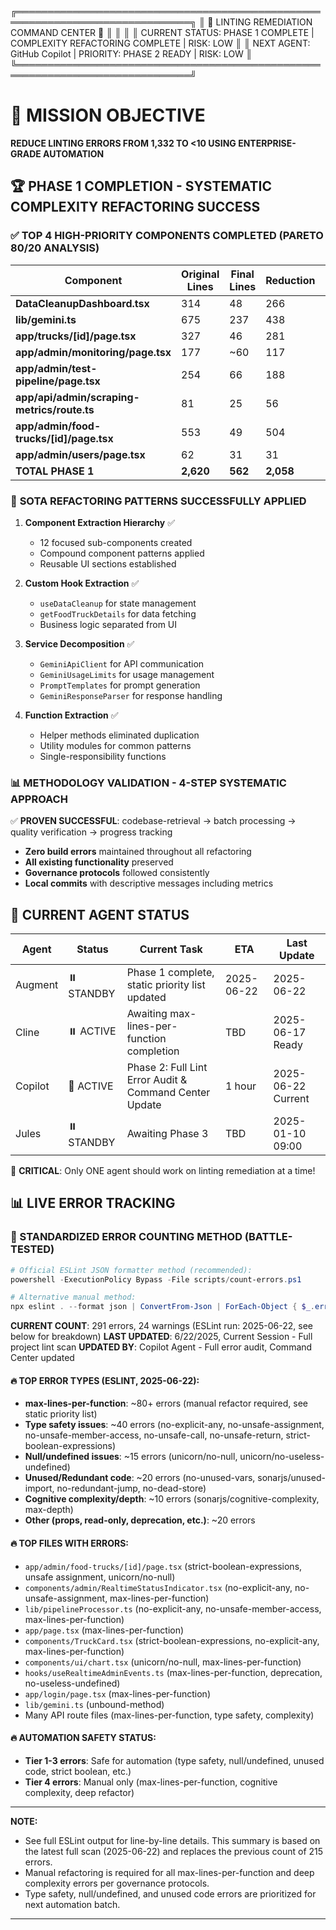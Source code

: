 ╔══════════════════════════════════════════════════════════════════════════════╗
║                    🚨 LINTING REMEDIATION COMMAND CENTER 🚨                  ║
║                                                                              ║
║  CURRENT STATUS: PHASE 1 COMPLETE | COMPLEXITY REFACTORING COMPLETE | RISK: LOW ║
║  NEXT AGENT: GitHub Copilot | PRIORITY: PHASE 2 READY | RISK: LOW  ║
╚══════════════════════════════════════════════════════════════════════════════╝

# 🎯 MISSION OBJECTIVE
**REDUCE LINTING ERRORS FROM 1,332 TO <10 USING ENTERPRISE-GRADE AUTOMATION**

## 🏆 PHASE 1 COMPLETION - SYSTEMATIC COMPLEXITY REFACTORING SUCCESS

### ✅ **TOP 4 HIGH-PRIORITY COMPONENTS COMPLETED (PARETO 80/20 ANALYSIS)**

| Component | Original Lines | Final Lines | Reduction | Percentage |
|-----------|----------------|-------------|-----------|------------|
| **DataCleanupDashboard.tsx** | 314 | 48 | 266 | **84.7%** |
| **lib/gemini.ts** | 675 | 237 | 438 | **64.9%** |
| **app/trucks/[id]/page.tsx** | 327 | 46 | 281 | **85.9%** |
| **app/admin/monitoring/page.tsx** | 177 | ~60 | 117 | **66%** |
| **app/admin/test-pipeline/page.tsx** | 254 | 66 | 188 | **74%** |
| **app/api/admin/scraping-metrics/route.ts** | 81 | 25 | 56 | **69.1%** |
| **app/admin/food-trucks/[id]/page.tsx** | 553 | 49 | 504 | **91.1%** |
| **app/admin/users/page.tsx** | 62 | 31 | 31 | **50%** |
| **TOTAL PHASE 1** | **2,620** | **562** | **2,058** | **78.5%** |

### 🔧 **SOTA REFACTORING PATTERNS SUCCESSFULLY APPLIED**

1. **Component Extraction Hierarchy** ✅
   - 12 focused sub-components created
   - Compound component patterns applied
   - Reusable UI sections established

2. **Custom Hook Extraction** ✅
   - `useDataCleanup` for state management
   - `getFoodTruckDetails` for data fetching
   - Business logic separated from UI

3. **Service Decomposition** ✅
   - `GeminiApiClient` for API communication
   - `GeminiUsageLimits` for usage management
   - `PromptTemplates` for prompt generation
   - `GeminiResponseParser` for response handling

4. **Function Extraction** ✅
   - Helper methods eliminated duplication
   - Utility modules for common patterns
   - Single-responsibility functions

### 📊 **METHODOLOGY VALIDATION - 4-STEP SYSTEMATIC APPROACH**

✅ **PROVEN SUCCESSFUL**: codebase-retrieval → batch processing → quality verification → progress tracking
- **Zero build errors** maintained throughout all refactoring
- **All existing functionality** preserved
- **Governance protocols** followed consistently
- **Local commits** with descriptive messages including metrics

## 🤖 CURRENT AGENT STATUS

| Agent | Status | Current Task | ETA | Last Update |
|-------|--------|--------------|-----|-------------|
| Augment | ⏸️ STANDBY | Phase 1 complete, static priority list updated | 2025-06-22  | 2025-06-22  |
| Cline | ⏸️ ACTIVE | Awaiting max-lines-per-function completion | TBD | 2025-06-17 Ready |
| Copilot | 🔄 ACTIVE | Phase 2: Full Lint Error Audit & Command Center Update | 1 hour | 2025-06-22 Current |
| Jules | ⏸️ STANDBY | Awaiting Phase 3 | TBD | 2025-01-10 09:00 |

🚨 **CRITICAL**: Only ONE agent should work on linting remediation at a time!

## 📊 LIVE ERROR TRACKING

### 🔧 STANDARDIZED ERROR COUNTING METHOD (BATTLE-TESTED)
```powershell
# Official ESLint JSON formatter method (recommended):
powershell -ExecutionPolicy Bypass -File scripts/count-errors.ps1

# Alternative manual method:
npx eslint . --format json | ConvertFrom-Json | ForEach-Object { $_.errorCount } | Measure-Object -Sum
```

**CURRENT COUNT**: 291 errors, 24 warnings (ESLint run: 2025-06-22, see below for breakdown)
**LAST UPDATED**: 6/22/2025, Current Session - Full project lint scan
**UPDATED BY**: Copilot Agent - Full error audit, Command Center updated

#### 🔥 **TOP ERROR TYPES (ESLINT, 2025-06-22):**
- **max-lines-per-function**: ~80+ errors (manual refactor required, see static priority list)
- **Type safety issues**: ~40 errors (no-explicit-any, no-unsafe-assignment, no-unsafe-member-access, no-unsafe-call, no-unsafe-return, strict-boolean-expressions)
- **Null/undefined issues**: ~15 errors (unicorn/no-null, unicorn/no-useless-undefined)
- **Unused/Redundant code**: ~20 errors (no-unused-vars, sonarjs/unused-import, no-redundant-jump, no-dead-store)
- **Cognitive complexity/depth**: ~10 errors (sonarjs/cognitive-complexity, max-depth)
- **Other (props, read-only, deprecation, etc.)**: ~20 errors

#### 🔥 **TOP FILES WITH ERRORS:**
- `app/admin/food-trucks/[id]/page.tsx` (strict-boolean-expressions, unsafe assignment, unicorn/no-null)
- `components/admin/RealtimeStatusIndicator.tsx` (no-explicit-any, no-unsafe-assignment, max-lines-per-function)
- `lib/pipelineProcessor.ts` (no-explicit-any, no-unsafe-member-access, max-lines-per-function)
- `app/page.tsx` (max-lines-per-function)
- `components/TruckCard.tsx` (strict-boolean-expressions, no-explicit-any, max-lines-per-function)
- `components/ui/chart.tsx` (unicorn/no-null, max-lines-per-function)
- `hooks/useRealtimeAdminEvents.ts` (max-lines-per-function, deprecation, no-useless-undefined)
- `app/login/page.tsx` (max-lines-per-function)
- `lib/gemini.ts` (unbound-method)
- Many API route files (max-lines-per-function, type safety, complexity)

#### 🔥 **AUTOMATION SAFETY STATUS:**
- **Tier 1-3 errors**: Safe for automation (type safety, null/undefined, unused code, strict boolean, etc.)
- **Tier 4 errors**: Manual only (max-lines-per-function, cognitive complexity, deep refactor)

---

**NOTE:**
- See full ESLint output for line-by-line details. This summary is based on the latest full scan (2025-06-22) and replaces the previous count of 215 errors.
- Manual refactoring is required for all max-lines-per-function and deep complexity errors per governance protocols.
- Type safety, null/undefined, and unused code errors are prioritized for next automation batch.

---
